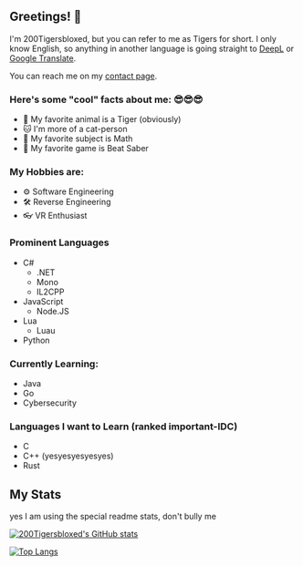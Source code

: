## Greetings! 👋

I'm 200Tigersbloxed, but you can refer to me as Tigers for short. I only know English, so anything in another language is going straight to [DeepL](https://www.deepl.com/translator) or [Google Translate](https://translate.google.com).

You can reach me on my [contact page](https://www.fortnite.lol/contact).

### Here's some "cool" facts about me: 😎😎😎
+ 🐯 My favorite animal is a Tiger (obviously)
+ 🐱 I'm more of a cat-person
+ 📐 My favorite subject is Math
+ 🤺 My favorite game is Beat Saber

### My Hobbies are:
+ ⚙️ Software Engineering
+ 🛠️ Reverse Engineering
+ 👓 VR Enthusiast

### Prominent Languages
- C#
  - .NET
  - Mono
  - IL2CPP
- JavaScript
  - Node.JS
- Lua
  - Luau
- Python

### Currently Learning:
+ Java
+ Go
+ Cybersecurity

### Languages I want to Learn (ranked important-IDC)
- C
- C++ (yesyesyesyesyes)
- Rust

## My Stats

yes I am using the special readme stats, don't bully me

[![200Tigersbloxed's GitHub stats](https://github-readme-stats.vercel.app/api?username=200Tigersbloxed&theme=tokyonight)](https://github.com/anuraghazra/github-readme-stats)

[![Top Langs](https://github-readme-stats.vercel.app/api/top-langs/?username=200Tigersbloxed&theme=tokyonight)](https://github.com/anuraghazra/github-readme-stats)
